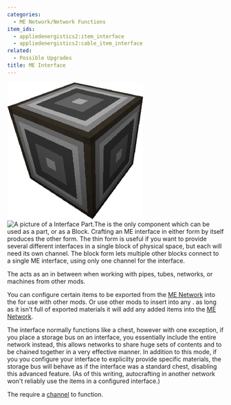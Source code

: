 ```yaml
---
categories:
  - ME Network/Network Functions
item_ids:
  - appliedenergistics2:item_interface
  - appliedenergistics2:cable_item_interface
related:
  - Possible Upgrades
title: ME Interface
---
```


![A picture of a Interface Block.](../../../../public/assets/large/interface.png)![A picture
of a Interface Part.](../../../../public/assets/large/interface_module.png)The <ItemLink
id="appliedenergistics2:item_interface"/> is the only component which can
be used as a part, or as a Block. Crafting an ME interface in either form by
itself produces the other form. The thin form is useful if you want to provide
several different interfaces in a single block of physical space, but each
will need its own channel. The block form lets multiple other blocks connect
to a single ME interface, using only one channel for the interface.

<ItemGrid>
  <ItemIcon itemId="appliedenergistics2:item_interface" />
  <ItemIcon itemId="appliedenergistics2:cable_item_interface" />
</ItemGrid>

The <ItemLink id="appliedenergistics2:item_interface"/> acts as an in
between when working with pipes, tubes, networks, or machines from other mods.

You can configure certain items to be exported from the [ME Network](../../me-network.md) into the <ItemLink
id="appliedenergistics2:item_interface"/> for use with other mods. Or use
other mods to insert into any <ItemLink
id="appliedenergistics2:item_interface"/>. as long as it isn't full of
exported materials it will add any added items into the [ME Network](../../me-network.md).

The interface normally functions like a chest, however with one exception, if
you place a storage bus on an interface, you essentially include the entire
network instead, this allows networks to share huge sets of contents and to be
chained together in a very effective manner. In addition to this mode, if you
you configure your interface to explicilty provide specific materials, the
storage bus will behave as if the interface was a standard chest, disabling
this advanced feature. (As of this writing, autocrafting in another network
won't reliably use the items in a configured interface.)

The <ItemLink id="appliedenergistics2:item_interface"/> require a
[channel](../../channels.md) to function.

<RecipeFor id="appliedenergistics2:item_interface"/>
